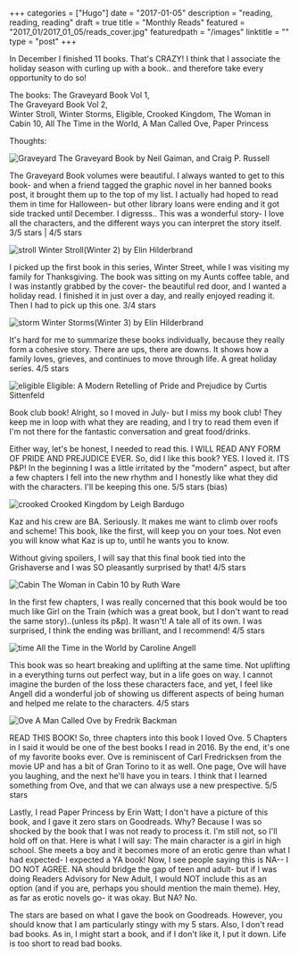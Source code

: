 +++
categories = ["Hugo"]
date = "2017-01-05"
description = "reading, reading, reading"
draft = true
title = "Monthly Reads"
featured = "2017_01/2017_01_05/reads_cover.jpg"
featuredpath = "/images"
linktitle = ""
type = "post"
+++

In December I finished 11 books. That's CRAZY! I think that I associate the holiday season with curling up with a book.. and therefore take every opportunity to do so!

The books:
  The Graveyard Book Vol 1,  
  The Graveyard Book Vol 2,  
  Winter Stroll,
  Winter Storms,
  Eligible,
  Crooked Kingdom,
  The Woman in Cabin 10,
  All The Time in the World,
  A Man Called Ove,
  Paper Princess

Thoughts:

![Graveyard](/images/2017_01/2017_01_05/reads_GYB.jpg)
The Graveyard Book by Neil Gaiman, and Craig P. Russell

The Graveyard Book volumes were beautiful. I always wanted to get to this book- and when a friend tagged the graphic novel in her banned books post, it brought them up to the top of my list. I actually had hoped to read them in time for Halloween- but other library loans were ending and it got side tracked until December. I digresss.. This was a wonderful story- I love all the characters, and the different ways you can interpret the story itself. 3/5 stars | 4/5 stars

![stroll](/images/2017_01/2017_01_05/reads_Stroll.jpg)
Winter Stroll(Winter 2) by Elin Hilderbrand

I picked up the first book in this series, Winter Street, while I was visiting my family for Thanksgiving. The book was sitting on my Aunts coffee table, and I was instantly grabbed by the cover- the beautiful red door, and I wanted a holiday read. I finished it in just over a day, and really enjoyed reading it. Then I had to pick up this one. 3/4 stars

![storm](/images/2017_01/2017_01_05/reads_storm.jpg)
Winter Storms(Winter 3) by Elin Hilderbrand

It's hard for me to summarize these books individually, because they really form a cohesive story. There are ups, there are downs. It shows how a family loves, grieves, and continues to move through life. A great holiday series. 4/5 stars


![eligible](/images/2017_01/2017_01_05/reads_eligible.jpg)
Eligible: A Modern Retelling of Pride and Prejudice by Curtis Sittenfeld

Book club book! Alright, so I moved in July- but I miss my book club! They keep me in loop with what they are reading, and I try to read them even if I'm not there for the fantastic conversation and great food/drinks.

Either way, let's be honest, I needed to read this. I WILL READ ANY FORM OF PRIDE AND PREJUDICE EVER. So, did I like this book? YES. I loved it. ITS P&P! In the beginning I was a little irritated by the "modern" aspect, but after a few chapters I fell into the new rhythm and I honestly like what they did with the characters. I'll be keeping this one. 5/5 stars (bias)

![crooked](/images/2017_01/2017_01_05/reads_crooked.jpg)
Crooked Kingdom by Leigh Bardugo

Kaz and his crew are BA. Seriously. It makes me want to climb over roofs and scheme! This book, like the first, will keep you on your toes. Not even you will know what Kaz is up to, until he wants you to know.

Without giving spoilers, I will say that this final book tied into the Grishaverse and I was SO pleasantly surprised by that! 4/5 stars

![Cabin](/images/2017_01/2017_01_05/reads_cabin10.jpg)
The Woman in Cabin 10 by Ruth Ware

In the first few chapters, I was really concerned that this book would be too much like Girl on the Train (which was a great book, but I don't want to read the same story)..(unless its p&p). It wasn't! A tale all of its own. I was surprised, I think the ending was brilliant, and I recommend! 4/5 stars

![time](/images/2017_01/2017_01_05/reads_attitw.jpg)
All the Time in the World by Caroline Angell

This book was so heart breaking and uplifting at the same time. Not uplifting in a everything turns out perfect way, but in a life goes on way. I cannot imagine the burden of the loss these characters face, and yet, I feel like Angell did a wonderful job of showing us different aspects of being human and helped me relate to the characters. 4/5 stars

![Ove](/images/2017_01/2017_01_05/reads_ove.jpg)
A Man Called Ove by Fredrik Backman

READ THIS BOOK! So, three chapters into this book I loved Ove. 5 Chapters in I said it would be one of the best books I read in 2016. By the end, it's one of my favorite books ever. Ove is reminiscent of Carl Fredricksen from the movie UP and has a bit of Gran Torino to it as well. One page, Ove will have you laughing, and the next he'll have you in tears. I think that I learned something from Ove, and that we can always use a new prespective. 5/5 stars

Lastly, I read Paper Princess by Erin Watt; I don't have a picture of this book, and I gave it zero stars on Goodreads. Why? Because I was so shocked by the book that I was not ready to process it. I'm still not, so I'll hold off on that. Here is what I will say: The main character is a girl in high school. She meets a boy and it becomes more of an erotic genre than what I had expected- I expected a YA book! Now, I see people saying this is NA-- I DO NOT AGREE. NA should bridge the gap of teen and adult- but if I was doing Readers Advisory for New Adult, I would NOT include this as an option (and if you are, perhaps you should mention the main theme). Hey, as far as erotic novels go- it was okay. But NA? No.



The stars are based on what I gave the book on Goodreads. However, you should know that I am particularly stingy with my 5 stars. Also, I don't read bad books. As in, I might start a book, and if I don't like it, I put it down. Life is too short to read bad books.
